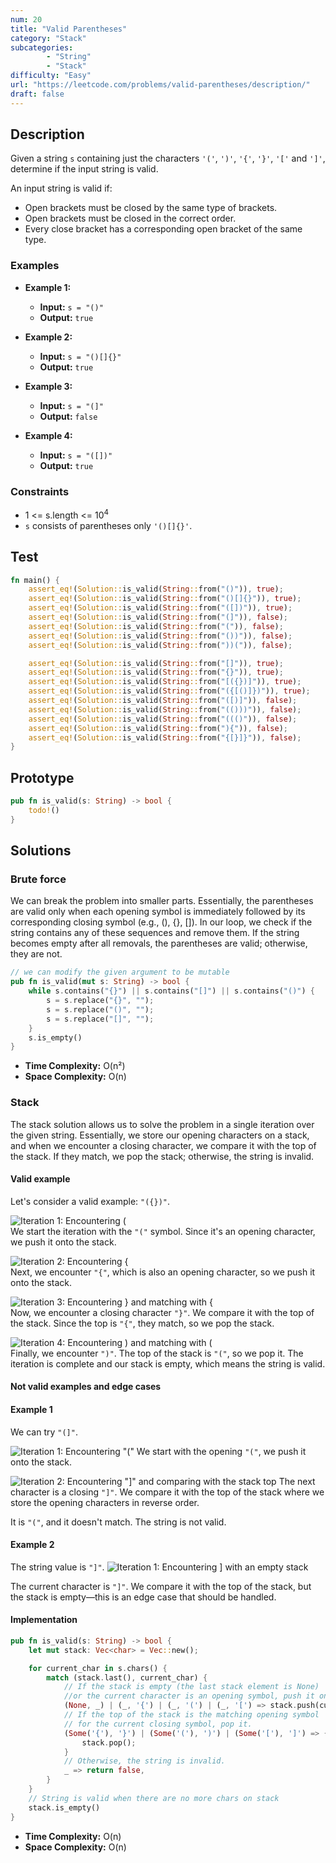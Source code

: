 ```yaml
---
num: 20
title: "Valid Parentheses"
category: "Stack"
subcategories: 
        - "String"
        - "Stack"
difficulty: "Easy"
url: "https://leetcode.com/problems/valid-parentheses/description/"
draft: false
---
```


## Description

Given a string `s` containing just the characters `'('`, `')'`, `'{'`, `'}'`, `'['` and `']'`, determine if the input string is valid.

An input string is valid if:
- Open brackets must be closed by the same type of brackets.
- Open brackets must be closed in the correct order.
- Every close bracket has a corresponding open bracket of the same type.

### Examples

- **Example 1:**
  - **Input:** `s = "()"`
  - **Output:** `true`
  
- **Example 2:**
  - **Input:** `s = "()[]{}"`
  - **Output:** `true`
  
- **Example 3:**
  - **Input:** `s = "(]"`
  - **Output:** `false`
  
- **Example 4:**
  - **Input:** `s = "([])"`
  - **Output:** `true`

### Constraints
- 1 <= s.length <= 10<sup>4</sup>
- `s` consists of parentheses only `'()[]{}'`.

## Test

```rust
fn main() {
    assert_eq!(Solution::is_valid(String::from("()")), true);
    assert_eq!(Solution::is_valid(String::from("()[]{}")), true);
    assert_eq!(Solution::is_valid(String::from("([])")), true);
    assert_eq!(Solution::is_valid(String::from("(]")), false);
    assert_eq!(Solution::is_valid(String::from("(")), false);
    assert_eq!(Solution::is_valid(String::from("())")), false);
    assert_eq!(Solution::is_valid(String::from("))(")), false);

    assert_eq!(Solution::is_valid(String::from("[]")), true);
    assert_eq!(Solution::is_valid(String::from("{}")), true);
    assert_eq!(Solution::is_valid(String::from("[({})]")), true);
    assert_eq!(Solution::is_valid(String::from("({[()]})")), true);
    assert_eq!(Solution::is_valid(String::from("([)]")), false);
    assert_eq!(Solution::is_valid(String::from("(()))")), false);
    assert_eq!(Solution::is_valid(String::from("((()")), false);
    assert_eq!(Solution::is_valid(String::from("){")), false);
    assert_eq!(Solution::is_valid(String::from("{[}]}")), false);
}
```

## Prototype

```rust
pub fn is_valid(s: String) -> bool {
    todo!()
}
```

## Solutions

### Brute force

We can break the problem into smaller parts. Essentially, the parentheses are valid only when each opening symbol is immediately followed by its corresponding closing symbol (e.g., (), {}, []). In our loop, we check if the string contains any of these sequences and remove them. If the string becomes empty after all removals, the parentheses are valid; otherwise, they are not.

```rust
// we can modify the given argument to be mutable
pub fn is_valid(mut s: String) -> bool {
    while s.contains("{}") || s.contains("[]") || s.contains("()") {
        s = s.replace("{}", "");
        s = s.replace("()", "");
        s = s.replace("[]", "");
    }
    s.is_empty()
}
```

- **Time Complexity:** O(n²)  
- **Space Complexity:** O(n)


### Stack

The stack solution allows us to solve the problem in a single iteration over the given string. Essentially, we store our opening characters on a stack, and when we encounter a closing character, we compare it with the top of the stack. If they match, we pop the stack; otherwise, the string is invalid.

#### Valid example

Let's consider a valid example: `"({})"`.

![Iteration 1: Encountering (](20-valid-parentheses-1.png "Iteration 1: Pushing ( onto the stack")  
We start the iteration with the `"("` symbol. Since it's an opening character, we push it onto the stack.

![Iteration 2: Encountering {](20-valid-parentheses-2.png "Iteration 2: Pushing { onto the stack")  
Next, we encounter `"{"`, which is also an opening character, so we push it onto the stack.

![Iteration 3: Encountering } and matching with {](20-valid-parentheses-3.png "Iteration 3: Matching } with { and popping from the stack")  
Now, we encounter a closing character `"}"`. We compare it with the top of the stack. Since the top is `"{"`, they match, so we pop the stack.

![Iteration 4: Encountering ) and matching with (](20-valid-parentheses-4.png "Iteration 4: Matching ) with ( and popping from the stack")  
Finally, we encounter `")"`. The top of the stack is `"("`, so we pop it. The iteration is complete and our stack is empty, which means the string is valid.

#### Not valid examples and edge cases

#### Example 1
We can try `"(]"`.

![Iteration 1: Encountering "("](20-valid-parentheses-notvalid-1-1.png "Iteration 1: Pushing ( onto the stack")
We start with the opening `"("`, we push it onto the stack.

![Iteration 2: Encountering "\]" and comparing with the stack top](20-valid-parentheses-notvalid-1-2.png "Iteration 2: Comparing ] with the stack top")
The next character is a closing `"]"`. We compare it with the top of the stack where we store the opening characters in reverse order.

It is `"("`, and it doesn't match. The string is not valid.

#### Example 2
The string value is `"]"`.
![Iteration 1: Encountering \] with an empty stack](20-valid-parentheses-notvalid-2-1.png "Iteration 1: Encountering ] with an empty stack")

The current character is `"]"`. We compare it with the top of the stack, but the stack is empty—this is an edge case that should be handled.

#### Implementation


```rust
pub fn is_valid(s: String) -> bool {
    let mut stack: Vec<char> = Vec::new();

    for current_char in s.chars() {
        match (stack.last(), current_char) {
            // If the stack is empty (the last stack element is None)
            //or the current character is an opening symbol, push it onto the stack.
            (None, _) | (_, '{') | (_, '(') | (_, '[') => stack.push(current_char),
            // If the top of the stack is the matching opening symbol
            // for the current closing symbol, pop it.
            (Some('{'), '}') | (Some('('), ')') | (Some('['), ']') => {
                stack.pop();
            }
            // Otherwise, the string is invalid.
            _ => return false,
        }
    }
    // String is valid when there are no more chars on stack
    stack.is_empty()
}
```


- **Time Complexity:** O(n)  
- **Space Complexity:** O(n)